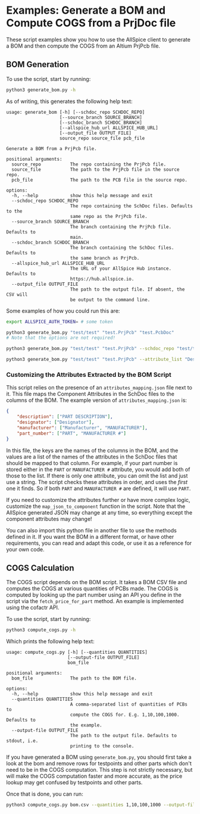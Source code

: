 # Examples: Generate a BOM and Compute COGS from a PrjDoc file

These script examples show you how to use the AllSpice client to generate a BOM
and then compute the COGS from an Altium PrjPcb file. 

## BOM Generation

To use the script, start by running:

```bash
python3 generate_bom.py -h
```

As of writing, this generates the following help text:


```
usage: generate_bom [-h] [--schdoc_repo SCHDOC_REPO]
                    [--source_branch SOURCE_BRANCH]
                    [--schdoc_branch SCHDOC_BRANCH]
                    [--allspice_hub_url ALLSPICE_HUB_URL]
                    [--output_file OUTPUT_FILE]
                    source_repo source_file pcb_file

Generate a BOM from a PrjPcb file.

positional arguments:
  source_repo           The repo containing the PrjPcb file.
  source_file           The path to the PrjPcb file in the source repo.
  pcb_file              The path to the PCB file in the source repo.

options:
  -h, --help            show this help message and exit
  --schdoc_repo SCHDOC_REPO
                        The repo containing the SchDoc files. Defaults to the
                        same repo as the PrjPcb file.
  --source_branch SOURCE_BRANCH
                        The branch containing the PrjPcb file. Defaults to
                        main.
  --schdoc_branch SCHDOC_BRANCH
                        The branch containing the SchDoc files. Defaults to
                        the same branch as PrjPcb.
  --allspice_hub_url ALLSPICE_HUB_URL
                        The URL of your AllSpice Hub instance. Defaults to
                        https://hub.allspice.io.
  --output_file OUTPUT_FILE
                        The path to the output file. If absent, the CSV will
                        be output to the command line.
```

Some examples of how you could run this are:

```bash
export ALLSPICE_AUTH_TOKEN= # some token

python3 generate_bom.py "test/test" "test.PrjPcb" "test.PcbDoc" 
# Note that the options are not required!

python3 generate_bom.py "test/test" "test.PrjPcb" --schdoc_repo "test/test_schdoc" --allspice_hub_url "https://my.selfhosted.example.org" --output_file bom.csv

python3 generate_bom.py "test/test" "test.PrjPcb" --attribute_list "Designator,Manufacturer" # Will only extract these two attributes
```

### Customizing the Attributes Extracted by the BOM Script

This script relies on the presence of an `attributes_mapping.json` file next to
it. This file maps the Component Attributes in the SchDoc files to the columns
of the BOM. The example version of `attributes_mapping.json` is:

```json
{
    "description": ["PART DESCRIPTION"],
    "designator": ["Designator"],
    "manufacturer": ["Manufacturer", "MANUFACTURER"],
    "part_number": ["PART", "MANUFACTURER #"]
}
```

In this file, the keys are the names of the columns in the BOM, and the values
are a list of the names of the attributes in the SchDoc files that should be
mapped to that column. For example, if your part number is stored either in the
`PART` or `MANUFACTURER #` attribute, you would add both of those to the list.
If there is only one attribute, you can omit the list and just use a string. The
script checks these attributes in order, and uses the _first_ one it finds. So
if both `PART` and `MANUFACTURER #` are defined, it will use `PART`.

If you need to customize the attributes further or have more complex logic,
customize the `map_json_to_component` function in the script. Note that the
AllSpice generated JSON may change at any time, so everything except the
component attributes may change!

You can also import this python file in another file to use the methods defined
in it. If you want the BOM in a different format, or have other requirements,
you can read and adapt this code, or use it as a reference for your own code.

## COGS Calculation

The COGS script depends on the BOM script. It takes a BOM CSV file and computes
the COGS at various quantities of PCBs made. The COGS is computed by looking up 
the part number using an API you define in the script via the
`fetch_price_for_part` method. An example is implemented using the cofactr API.

To use the script, start by running:

```bash
python3 compute_cogs.py -h
```

Which prints the following help text:

```
usage: compute_cogs.py [-h] [--quantities QUANTITIES]
                       [--output-file OUTPUT_FILE]
                       bom_file

positional arguments:
  bom_file              The path to the BOM file.

options:
  -h, --help            show this help message and exit
  --quantities QUANTITIES
                        A comma-separated list of quantities of PCBs to
                        compute the COGS for. E.g. 1,10,100,1000. Defaults to
                        the example.
  --output-file OUTPUT_FILE
                        The path to the output file. Defaults to stdout, i.e.
                        printing to the console.
```

If you have generated a BOM using `generate_bom.py`, you should first take a
look at the bom and remove rows for testpoints and other parts which don't need
to be in the COGS computation. This step is not strictly necessary, but will
make the COGS computation faster and more accurate, as the price lookup may get
confused by testpoints and other parts.

Once that is done, you can run:

```bash
python3 compute_cogs.py bom.csv --quantities 1,10,100,1000 --output-file cogs.csv
```

